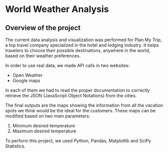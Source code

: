 # World Weather Analysis

## Overview of the project 

The current data analysis and visualization was performed for Plan My Trip, a top travel company specialized in the hotel and lodging industry. It helps travelers to choose their possible destinations, anywhere in the world, based on their weather preferences. 

In order to use real data, we made API calls in two websites:
- Open Weather
- Google maps

In each of them we had to read the proper documentation to correctly retrieve the JSON (JavaScript Object Notations) from the cities.  

The final outputs are the maps showing the information from all the vacation spots we think would be the ideal for the customers. These maps can be modified based on two main parameters:
1. Minimum desired temperature
2. Maximum desired temperature

To perform this project, we used Python, Pandas, Matplotlib and SciPy Statistics.

